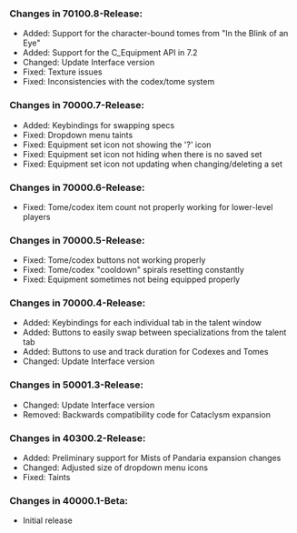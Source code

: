 ### Changes in 70100.8-Release:

- Added: Support for the character-bound tomes from "In the Blink of an Eye"
- Added: Support for the C_Equipment API in 7.2
- Changed: Update Interface version
- Fixed: Texture issues
- Fixed: Inconsistencies with the codex/tome system

### Changes in 70000.7-Release:

- Added: Keybindings for swapping specs
- Fixed: Dropdown menu taints
- Fixed: Equipment set icon not showing the '?' icon
- Fixed: Equipment set icon not hiding when there is no saved set
- Fixed: Equipment set icon not updating when changing/deleting a set

### Changes in 70000.6-Release:

- Fixed: Tome/codex item count not properly working for lower-level players

### Changes in 70000.5-Release:

- Fixed: Tome/codex buttons not working properly
- Fixed: Tome/codex "cooldown" spirals resetting constantly
- Fixed: Equipment sometimes not being equipped properly

### Changes in 70000.4-Release:

- Added: Keybindings for each individual tab in the talent window
- Added: Buttons to easily swap between specializations from the talent tab
- Added: Buttons to use and track duration for Codexes and Tomes
- Changed: Update Interface version

### Changes in 50001.3-Release:

- Changed: Update Interface version
- Removed: Backwards compatibility code for Cataclysm expansion

### Changes in 40300.2-Release:

- Added: Preliminary support for Mists of Pandaria expansion changes
- Changed: Adjusted size of dropdown menu icons
- Fixed: Taints

### Changes in 40000.1-Beta:

- Initial release
